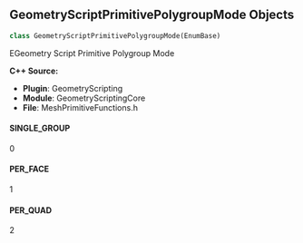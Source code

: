 ## GeometryScriptPrimitivePolygroupMode Objects

```python
class GeometryScriptPrimitivePolygroupMode(EnumBase)
```

EGeometry Script Primitive Polygroup Mode

**C++ Source:**

- **Plugin**: GeometryScripting
- **Module**: GeometryScriptingCore
- **File**: MeshPrimitiveFunctions.h

<a id="unreal.GeometryScriptPrimitivePolygroupMode.SINGLE_GROUP"></a>

#### SINGLE_GROUP

0

<a id="unreal.GeometryScriptPrimitivePolygroupMode.PER_FACE"></a>

#### PER_FACE

1

<a id="unreal.GeometryScriptPrimitivePolygroupMode.PER_QUAD"></a>

#### PER_QUAD

2

<a id="unreal.GeometryScriptPrimitiveOriginMode"></a>